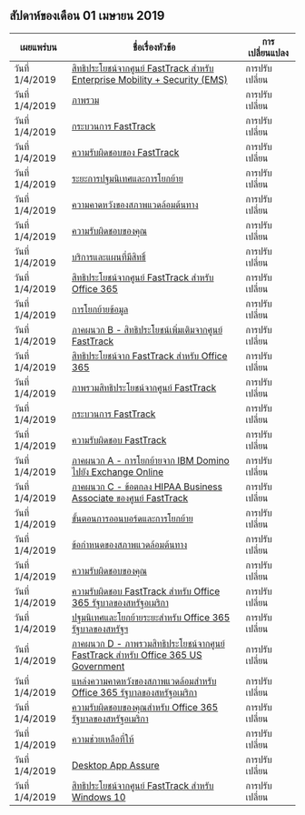 <!-- This file is generated automatically each week. Changes made to this file will be overwritten.-->




## <a name="week-of-april-01-2019"></a>สัปดาห์ของเดือน 01 เมษายน 2019


| เผยแพร่บน |ชื่อเรื่องหัวข้อ | การเปลี่ยนแปลง |
|------|------------|--------|
| วันที่ 1/4/2019 | [สิทธิประโยชน์จากศูนย์ FastTrack สำหรับ Enterprise Mobility + Security (EMS)](/FastTrack/ems-fasttrack-benefit-for-ems) | การปรับเปลี่ยน |
| วันที่ 1/4/2019 | [ภาพรวม](/FastTrack/ems-fasttrack-benefit-overview) | การปรับเปลี่ยน |
| วันที่ 1/4/2019 | [กระบวนการ FastTrack](/FastTrack/ems-fasttrack-process) | การปรับเปลี่ยน |
| วันที่ 1/4/2019 | [ความรับผิดชอบของ FastTrack](/FastTrack/ems-fasttrack-responsibilities) | การปรับเปลี่ยน |
| วันที่ 1/4/2019 | [ระยะการปฐมนิเทศและการโยกย้าย](/FastTrack/ems-onboarding-phases) | การปรับเปลี่ยน |
| วันที่ 1/4/2019 | [ความคาดหวังของสภาพแวดล้อมต้นทาง](/FastTrack/ems-source-environment-expectations) | การปรับเปลี่ยน |
| วันที่ 1/4/2019 | [ความรับผิดชอบของคุณ](/FastTrack/ems-your-responsibilities) | การปรับเปลี่ยน |
| วันที่ 1/4/2019 | [บริการและแผนที่มีสิทธิ์](/FastTrack/m365-eligible-services-and-plans) | การปรับเปลี่ยน |
| วันที่ 1/4/2019 | [สิทธิประโยชน์จากศูนย์ FastTrack สำหรับ Office 365](/FastTrack/m365-fasttrack-benefit-overview) | การปรับเปลี่ยน |
| วันที่ 1/4/2019 | [การโยกย้ายข้อมูล](/FastTrack/o365-data-migration) | การปรับเปลี่ยน |
| วันที่ 1/4/2019 | [ภาคผนวก B - สิทธิประโยชน์เพิ่มเติมจากศูนย์ FastTrack](/FastTrack/o365-fasttrack-additional-benefits) | การปรับเปลี่ยน |
| วันที่ 1/4/2019 | [สิทธิประโยชน์จาก FastTrack สำหรับ Office 365](/FastTrack/o365-fasttrack-benefit-for-office-365) | การปรับเปลี่ยน |
| วันที่ 1/4/2019 | [ภาพรวมสิทธิประโยชน์จากศูนย์ FastTrack](/FastTrack/o365-fasttrack-benefit-overview) | การปรับเปลี่ยน |
| วันที่ 1/4/2019 | [กระบวนการ FastTrack](/FastTrack/o365-fasttrack-process) | การปรับเปลี่ยน |
| วันที่ 1/4/2019 | [ความรับผิดชอบ FastTrack](/FastTrack/o365-fasttrack-responsibilities) | การปรับเปลี่ยน |
| วันที่ 1/4/2019 | [ภาคผนวก A - การโยกย้ายจาก IBM Domino ไปยัง Exchange Online](/FastTrack/o365-from-ibm-domino-to-exchange-online) | การปรับเปลี่ยน |
| วันที่ 1/4/2019 | [ภาคผนวก C - ข้อตกลง HIPAA Business Associate ของศูนย์ FastTrack](/FastTrack/o365-hipaa-business-associate-agreement) | การปรับเปลี่ยน |
| วันที่ 1/4/2019 | [ขั้นตอนการออนบอร์ดและการโยกย้าย](/FastTrack/o365-onboarding-and-migration) | การปรับเปลี่ยน |
| วันที่ 1/4/2019 | [ข้อกำหนดของสภาพแวดล้อมต้นทาง](/FastTrack/o365-source-environment-expectations) | การปรับเปลี่ยน |
| วันที่ 1/4/2019 | [ความรับผิดชอบของคุณ](/FastTrack/o365-your-responsibilities) | การปรับเปลี่ยน |
| วันที่ 1/4/2019 | [ความรับผิดชอบ FastTrack สำหรับ Office 365 รัฐบาลของสหรัฐอเมริกา](/FastTrack/us-gov-appendix-fasttrack-responsibilities) | การปรับเปลี่ยน |
| วันที่ 1/4/2019 | [ปฐมนิเทศและโยกย้ายระยะสำหรับ Office 365 รัฐบาลของสหรัฐฯ](/FastTrack/us-gov-appendix-onboarding-and-migration) | การปรับเปลี่ยน |
| วันที่ 1/4/2019 | [ภาคผนวก D - ภาพรวมสิทธิประโยชน์จากศูนย์ FastTrack สำหรับ Office 365 US Government](/FastTrack/us-gov-appendix-overview) | การปรับเปลี่ยน |
| วันที่ 1/4/2019 | [แหล่งความคาดหวังของสภาพแวดล้อมสำหรับ Office 365 รัฐบาลของสหรัฐอเมริกา](/FastTrack/us-gov-appendix-source-environment-expectations) | การปรับเปลี่ยน |
| วันที่ 1/4/2019 | [ความรับผิดชอบของคุณสำหรับ Office 365 รัฐบาลของสหรัฐอเมริกา](/FastTrack/us-gov-appendix-your-responsibilities) | การปรับเปลี่ยน |
| วันที่ 1/4/2019 | [ความช่วยเหลือที่ให้](/FastTrack/win-10-daa-assistance-offered) | การปรับเปลี่ยน |
| วันที่ 1/4/2019 | [Desktop App Assure](/FastTrack/win-10-desktop-app-assure) | การปรับเปลี่ยน |
| วันที่ 1/4/2019 | [สิทธิประโยชน์จากศูนย์ FastTrack สำหรับ Windows 10](/FastTrack/win-10-fasttrack-benefit-for-windows-10) | การปรับเปลี่ยน |
